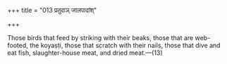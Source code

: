 +++
title = "013 प्रतुदाञ् जालपादांश्"

+++

Those birds that feed by striking with their beaks, those that are web-footed, the koyaṣṭi, those that scratch with their nails, those that dive and eat fish, slaughter-house meat, and dried meat.—(13)